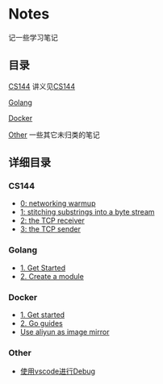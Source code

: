 # Notes

记一些学习笔记

## 目录

[CS144](README.md#cs144)
讲义见[CS144](https://cs144.github.io/)

[Golang](README.md#Golang)

[Docker](README.md#Docker)

[Other](README.md#Other)
一些其它未归类的笔记

## 详细目录

### CS144

- [0: networking warmup](CS144/0:%20networking%20warmup.md)
- [1: stitching substrings into a byte stream](CS144/1:%20stitching%20substrings%20into%20a%20byte%20stream.md)
- [2: the TCP receiver](CS144/2:%20the%20TCP%20receiver.md)
- [3: the TCP sender](CS144/3:%20the%20TCP%20sender.md)

### Golang

- [1. Get Started](Golang/1.%20Get%20Started.md)
- [2. Create a module](Golang/2.%20Create%20a%20module.md)

### Docker

- [1. Get started](Docker/1.%20Get%20started.md)
- [2. Go guides](Docker/2.%20Go%20guides.md)
- [Use aliyun as image mirror](Docker/Use%20aliyun%20as%20image%20mirror.md)

### Other

- [使用vscode进行Debug](Other/How%20to%20debug%20using%20vscode.md)
